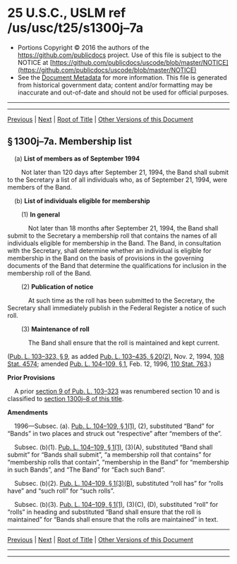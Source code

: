 ---
---

# 25 U.S.C., USLM ref /us/usc/t25/s1300j–7a

* Portions Copyright © 2016 the authors of the https://github.com/publicdocs project.
  Use of this file is subject to the NOTICE at [https://github.com/publicdocs/uscode/blob/master/NOTICE](https://github.com/publicdocs/uscode/blob/master/NOTICE)
* See the [Document Metadata](././../../../../..//README.md) for more information.
  This file is generated from historical government data; content and/or formatting may be inaccurate and out-of-date and should not be used for official purposes.

----------
----------

[Previous](./../../../../..//us/usc/t25/ch14/schLXXXI/m__us_usc_t25_s1300j–7.md) | [Next](./../../../../..//us/usc/t25/ch14/schLXXXI/m__us_usc_t25_s1300j–8.md) | [Root of Title](./../../../../../) | [Other Versions of this Document](https://publicdocs.github.io/go/links?ns=uslm&ref=%2Fus%2Fusc%2Ft25%2Fs1300j%E2%80%937a)

## § 1300j–7a. Membership list

    (a) __List of members as of September 1994__ 

        Not later than 120 days after September 21, 1994, the Band shall submit to the Secretary a list of all individuals who, as of September 21, 1994, were members of the Band.

    (b) __List of individuals eligible for membership__ 

        (1) __In general__ 

            Not later than 18 months after September 21, 1994, the Band shall submit to the Secretary a membership roll that contains the names of all individuals eligible for membership in the Band. The Band, in consultation with the Secretary, shall determine whether an individual is eligible for membership in the Band on the basis of provisions in the governing documents of the Band that determine the qualifications for inclusion in the membership roll of the Band.

        (2) __Publication of notice__ 

            At such time as the roll has been submitted to the Secretary, the Secretary shall immediately publish in the Federal Register a notice of such roll.

        (3) __Maintenance of roll__ 

            The Band shall ensure that the roll is maintained and kept current.

([Pub. L. 103–323, § 9][/us/pl/103/323/s9], as added [Pub. L. 103–435, § 20(2)][/us/pl/103/435/s20/2], Nov. 2, 1994, [108 Stat. 4574][/us/stat/108/4574]; amended [Pub. L. 104–109, § 1][/us/pl/104/109/s1], Feb. 12, 1996, [110 Stat. 763][/us/stat/110/763].)

 __Prior Provisions__ 

    A prior [section 9 of Pub. L. 103–323][/us/pl/103/323/s9] was renumbered section 10 and is classified to [section 1300j–8 of this title][/us/usc/t25/s1300j–8].

 __Amendments__ 

    1996—Subsec. (a). [Pub. L. 104–109, § 1(1)][/us/pl/104/109/s1/1], (2), substituted “Band” for “Bands” in two places and struck out “respective” after “members of the”.

    Subsec. (b)(1). [Pub. L. 104–109, § 1(1)][/us/pl/104/109/s1/1], (3)(A), substituted “Band shall submit” for “Bands shall submit”, “a membership roll that contains” for “membership rolls that contain”, “membership in the Band” for “membership in such Bands”, and “The Band” for “Each such Band”.

    Subsec. (b)(2). [Pub. L. 104–109, § 1(3)(B)][/us/pl/104/109/s1/3/B], substituted “roll has” for “rolls have” and “such roll” for “such rolls”.

    Subsec. (b)(3). [Pub. L. 104–109, § 1(1)][/us/pl/104/109/s1/1], (3)(C), (D), substituted “roll” for “rolls” in heading and substituted “Band shall ensure that the roll is maintained” for “Bands shall ensure that the rolls are maintained” in text.

----------

[Previous](./../../../../..//us/usc/t25/ch14/schLXXXI/m__us_usc_t25_s1300j–7.md) | [Next](./../../../../..//us/usc/t25/ch14/schLXXXI/m__us_usc_t25_s1300j–8.md) | [Root of Title](./../../../../../) | [Other Versions of this Document](https://publicdocs.github.io/go/links?ns=uslm&ref=%2Fus%2Fusc%2Ft25%2Fs1300j%E2%80%937a)

----------
----------

[/us/pl/103/323/s9]: https://publicdocs.github.io/go/links?ns=uslm&ref=%2Fus%2Fpl%2F103%2F323%2Fs9
[/us/pl/103/435/s20/2]: https://publicdocs.github.io/go/links?ns=uslm&ref=%2Fus%2Fpl%2F103%2F435%2Fs20%2F2
[/us/stat/108/4574]: https://publicdocs.github.io/go/links?ns=uslm&ref=%2Fus%2Fstat%2F108%2F4574
[/us/pl/104/109/s1]: https://publicdocs.github.io/go/links?ns=uslm&ref=%2Fus%2Fpl%2F104%2F109%2Fs1
[/us/stat/110/763]: https://publicdocs.github.io/go/links?ns=uslm&ref=%2Fus%2Fstat%2F110%2F763
[/us/pl/103/323/s9]: https://publicdocs.github.io/go/links?ns=uslm&ref=%2Fus%2Fpl%2F103%2F323%2Fs9
[/us/usc/t25/s1300j–8]: https://publicdocs.github.io/go/links?ns=uslm&ref=%2Fus%2Fusc%2Ft25%2Fs1300j%E2%80%938
[/us/pl/104/109/s1/1]: https://publicdocs.github.io/go/links?ns=uslm&ref=%2Fus%2Fpl%2F104%2F109%2Fs1%2F1
[/us/pl/104/109/s1/1]: https://publicdocs.github.io/go/links?ns=uslm&ref=%2Fus%2Fpl%2F104%2F109%2Fs1%2F1
[/us/pl/104/109/s1/3/B]: https://publicdocs.github.io/go/links?ns=uslm&ref=%2Fus%2Fpl%2F104%2F109%2Fs1%2F3%2FB
[/us/pl/104/109/s1/1]: https://publicdocs.github.io/go/links?ns=uslm&ref=%2Fus%2Fpl%2F104%2F109%2Fs1%2F1


